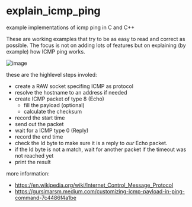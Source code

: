 # explain_icmp_ping
example implementations of icmp ping in C and C++

These are working examples that try to be as easy to read and correct as possible.
The focus is not on adding lots of features but on explaining (by example) how ICMP ping works.

![image](https://github.com/janwilmans/explain_icmp_ping/assets/5933444/56858c03-5eab-421c-8520-11312e185e33)

these are the highlevel steps involed:

- create a RAW socket specifing ICMP as protocol
- resolve the hostname to an address if needed
- create ICMP packet of type 8 (Echo)
   - fill the payload (optional)
   - calculate the checksum 
- record the start time
- send out the packet
- wait for a ICMP type 0 (Reply) 
- record the end time
- check the Id byte to make sure it is a reply to _our_ Echo packet.
- if the Id byte is not a match, wait for another packet if the timeout was not reached yet
- print the result


more information:
- https://en.wikipedia.org/wiki/Internet_Control_Message_Protocol
- https://gursimarsm.medium.com/customizing-icmp-payload-in-ping-command-7c4486f4a1be
  
